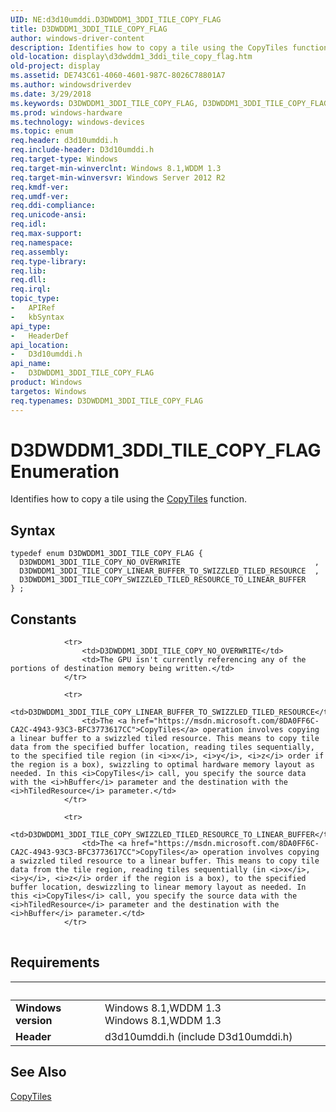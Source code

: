 ```yaml
---
UID: NE:d3d10umddi.D3DWDDM1_3DDI_TILE_COPY_FLAG
title: D3DWDDM1_3DDI_TILE_COPY_FLAG
author: windows-driver-content
description: Identifies how to copy a tile using the CopyTiles function.
old-location: display\d3dwddm1_3ddi_tile_copy_flag.htm
old-project: display
ms.assetid: DE743C61-4060-4601-987C-8026C78801A7
ms.author: windowsdriverdev
ms.date: 3/29/2018
ms.keywords: D3DWDDM1_3DDI_TILE_COPY_FLAG, D3DWDDM1_3DDI_TILE_COPY_FLAG enumeration [Display Devices], D3DWDDM1_3DDI_TILE_COPY_LINEAR_BUFFER_TO_SWIZZLED_TILED_RESOURCE, D3DWDDM1_3DDI_TILE_COPY_NO_OVERWRITE, D3DWDDM1_3DDI_TILE_COPY_SWIZZLED_TILED_RESOURCE_TO_LINEAR_BUFFER, d3d10umddi/D3DWDDM1_3DDI_TILE_COPY_FLAG, d3d10umddi/D3DWDDM1_3DDI_TILE_COPY_LINEAR_BUFFER_TO_SWIZZLED_TILED_RESOURCE, d3d10umddi/D3DWDDM1_3DDI_TILE_COPY_NO_OVERWRITE, d3d10umddi/D3DWDDM1_3DDI_TILE_COPY_SWIZZLED_TILED_RESOURCE_TO_LINEAR_BUFFER, display.d3dwddm1_3ddi_tile_copy_flag
ms.prod: windows-hardware
ms.technology: windows-devices
ms.topic: enum
req.header: d3d10umddi.h
req.include-header: D3d10umddi.h
req.target-type: Windows
req.target-min-winverclnt: Windows 8.1,WDDM 1.3
req.target-min-winversvr: Windows Server 2012 R2
req.kmdf-ver: 
req.umdf-ver: 
req.ddi-compliance: 
req.unicode-ansi: 
req.idl: 
req.max-support: 
req.namespace: 
req.assembly: 
req.type-library: 
req.lib: 
req.dll: 
req.irql: 
topic_type:
-	APIRef
-	kbSyntax
api_type:
-	HeaderDef
api_location:
-	D3d10umddi.h
api_name:
-	D3DWDDM1_3DDI_TILE_COPY_FLAG
product: Windows
targetos: Windows
req.typenames: D3DWDDM1_3DDI_TILE_COPY_FLAG
---
```


# D3DWDDM1_3DDI_TILE_COPY_FLAG Enumeration
Identifies how to copy a tile using the <a href="https://msdn.microsoft.com/8DA0FF6C-CA2C-4943-93C3-BFC3773617CC">CopyTiles</a> function.

## Syntax
```
typedef enum D3DWDDM1_3DDI_TILE_COPY_FLAG {
  D3DWDDM1_3DDI_TILE_COPY_NO_OVERWRITE                              ,
  D3DWDDM1_3DDI_TILE_COPY_LINEAR_BUFFER_TO_SWIZZLED_TILED_RESOURCE  ,
  D3DWDDM1_3DDI_TILE_COPY_SWIZZLED_TILED_RESOURCE_TO_LINEAR_BUFFER
} ;
```

## Constants

<table>
            
                <tr>
                    <td>D3DWDDM1_3DDI_TILE_COPY_NO_OVERWRITE</td>
                    <td>The GPU isn't currently referencing any of the portions of destination memory being written.</td>
                </tr>
            
                <tr>
                    <td>D3DWDDM1_3DDI_TILE_COPY_LINEAR_BUFFER_TO_SWIZZLED_TILED_RESOURCE</td>
                    <td>The <a href="https://msdn.microsoft.com/8DA0FF6C-CA2C-4943-93C3-BFC3773617CC">CopyTiles</a> operation involves copying a linear buffer to a swizzled tiled resource. This means to copy tile data from the specified buffer location, reading tiles sequentially, to the specified tile region (in <i>x</i>, <i>y</i>, <i>z</i> order if the region is a box), swizzling to optimal hardware memory layout as needed. In this <i>CopyTiles</i> call, you specify the source data with the <i>hBuffer</i> parameter and the destination with the <i>hTiledResource</i> parameter.</td>
                </tr>
            
                <tr>
                    <td>D3DWDDM1_3DDI_TILE_COPY_SWIZZLED_TILED_RESOURCE_TO_LINEAR_BUFFER</td>
                    <td>The <a href="https://msdn.microsoft.com/8DA0FF6C-CA2C-4943-93C3-BFC3773617CC">CopyTiles</a> operation involves copying a swizzled tiled resource to a linear buffer. This means to copy tile data from the tile region, reading tiles sequentially (in <i>x</i>, <i>y</i>, <i>z</i> order if the region is a box), to the specified buffer location, deswizzling to linear memory layout as needed. In this <i>CopyTiles</i> call, you specify the source data with the <i>hTiledResource</i> parameter and the destination with the <i>hBuffer</i> parameter.</td>
                </tr>
</table>


## Requirements
| &nbsp; | &nbsp; |
| ---- |:---- |
| **Windows version** | Windows 8.1,WDDM 1.3 Windows 8.1,WDDM 1.3 |
| **Header** | d3d10umddi.h (include D3d10umddi.h) |

## See Also

<a href="https://msdn.microsoft.com/8DA0FF6C-CA2C-4943-93C3-BFC3773617CC">CopyTiles</a>